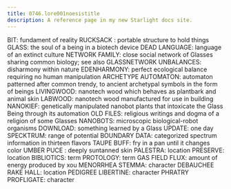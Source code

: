 ```yaml
---
title: 0746.lore001noesistitle
description: A reference page in my new Starlight docs site.
---
```

BIT: 
fundament of reality
RUCKSACK : 
portable structure to hold things
GLASS: 
the soul of a being in a biotech device
DEAD LANGUAGE:
language of an extinct culture
NETWORK FAMILY: 
close social network of Glasses sharing common biology; see also GLASSNETWORK
UNBALANCES: 
disharmony within nature
EDENHARMONY: 
perfect ecological balance requiring no human manipulation
ARCHETYPE AUTOMATON: 
automaton patterned after common trendy, to ancient archetypal symbols in the form of beings
LIVINGWOOD:
nanotech wood which behaves as plantbark and animal skin
LABWOOD:
nanotech wood manufactured for use in building
NANOKIEF:
genetically manipulated nanobot plants that intoxicate the Glass Being through its automation
OLD FILES:
religious writings and dogma of a religion of some Glasses
NANOBOTS:
microscopic biological-robot organisms
DOWNLOAD:
something learned by a Glass
UPDATE:
one day
SPECKTRUM: 
range of potential
BOUNDARY DATA:
categorized spectrum information in thirteen flavors
TAUPE BUFF:
fry in a pan until it changes color
UMBER PUCE :  deeply suntanned skin
PALESTRA:
location
PRESERVE:
location
BIBLIOTICS:
term
PROTOLOGY:
term
GAS FIELD FLUX: 
amount of energy produced by xou
MENORRHEA STEMMA:
character
DEBAUCHEE RAKE HALL:
location
PEDIGREE LIBERTINE:
character
PHRATRY PROFLIGATE:
character